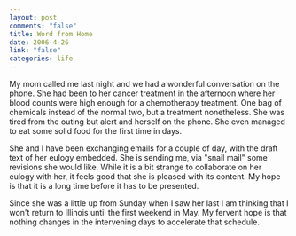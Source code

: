 ```yaml
--- 
layout: post
comments: "false"
title: Word from Home
date: 2006-4-26
link: "false"
categories: life
---
```

My mom called me last night and we had a wonderful conversation on the phone. She had been to her cancer treatment in the afternoon where her blood counts were high enough for a chemotherapy treatment. One bag of chemicals instead of the normal two, but a treatment nonetheless. She was tired from the outing but alert and herself on the phone. She even managed to eat some solid food for the first time in days.

She and I have been exchanging emails for a couple of day, with the draft text of her eulogy embedded. She is sending me, via "snail mail" some revisions she would like. While it is a bit strange to collaborate on her eulogy with her, it feels good that she is pleased with its content. My hope is that it is a long time before it has to be presented.

Since she was a little up from Sunday when I saw her last I am thinking that I won't return to Illinois until the first weekend in May. My fervent hope is that nothing changes in the intervening days to accelerate that schedule.
